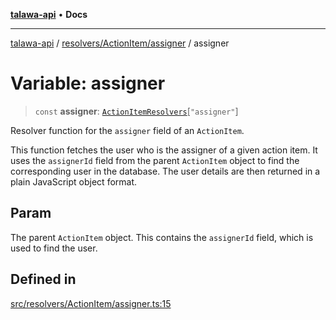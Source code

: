 [**talawa-api**](../../../../README.md) • **Docs**

***

[talawa-api](../../../../modules.md) / [resolvers/ActionItem/assigner](../README.md) / assigner

# Variable: assigner

> `const` **assigner**: [`ActionItemResolvers`](../../../../types/generatedGraphQLTypes/type-aliases/ActionItemResolvers.md)\[`"assigner"`\]

Resolver function for the `assigner` field of an `ActionItem`.

This function fetches the user who is the assigner of a given action item.
It uses the `assignerId` field from the parent `ActionItem` object to find the corresponding user in the database.
The user details are then returned in a plain JavaScript object format.

## Param

The parent `ActionItem` object. This contains the `assignerId` field, which is used to find the user.

## Defined in

[src/resolvers/ActionItem/assigner.ts:15](https://github.com/PalisadoesFoundation/talawa-api/blob/fe65d855b3d1e3e4af621340e7e8bfa0325634c1/src/resolvers/ActionItem/assigner.ts#L15)
